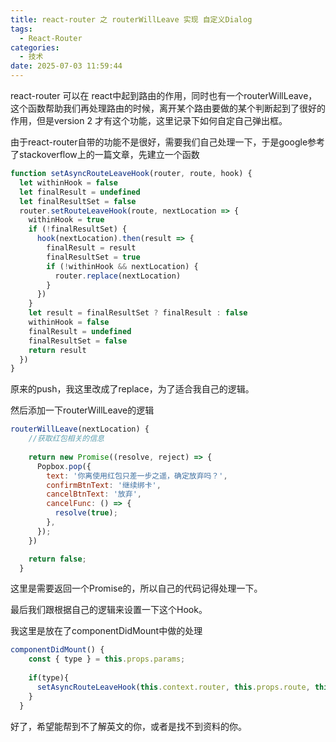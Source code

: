 ```yaml
---
title: react-router 之 routerWillLeave 实现 自定义Dialog
tags:
  - React-Router
categories:
  - 技术
date: 2025-07-03 11:59:44
---
```


react-router 可以在 react中起到路由的作用，同时也有一个routerWillLeave，这个函数帮助我们再处理路由的时候，离开某个路由要做的某个判断起到了很好的作用，但是version 2 才有这个功能，这里记录下如何自定自己弹出框。

由于react-router自带的功能不是很好，需要我们自己处理一下，于是google参考了stackoverflow上的一篇文章，先建立一个函数

```jsx
function setAsyncRouteLeaveHook(router, route, hook) {
  let withinHook = false
  let finalResult = undefined
  let finalResultSet = false
  router.setRouteLeaveHook(route, nextLocation => {
    withinHook = true
    if (!finalResultSet) {
      hook(nextLocation).then(result => {
        finalResult = result
        finalResultSet = true
        if (!withinHook && nextLocation) {
          router.replace(nextLocation)
        }
      })
    }
    let result = finalResultSet ? finalResult : false
    withinHook = false
    finalResult = undefined
    finalResultSet = false
    return result
  })
}
```

原来的push，我这里改成了replace，为了适合我自己的逻辑。

然后添加一下routerWillLeave的逻辑

```jsx
routerWillLeave(nextLocation) {
    //获取红包相关的信息
    
    return new Promise((resolve, reject) => {
      Popbox.pop({
        text: '你离使用红包只差一步之遥，确定放弃吗？',
        confirmBtnText: '继续绑卡',
        cancelBtnText: '放弃',
        cancelFunc: () => {
          resolve(true);
        },
      });
    })

    return false;
  }
```

这里是需要返回一个Promise的，所以自己的代码记得处理一下。

最后我们跟根据自己的逻辑来设置一下这个Hook。

我这里是放在了componentDidMount中做的处理

```jsx
componentDidMount() {
    const { type } = this.props.params;
      
    if(type){
      setAsyncRouteLeaveHook(this.context.router, this.props.route, this.routerWillLeave);
    }
  }
```

好了，希望能帮到不了解英文的你，或者是找不到资料的你。



